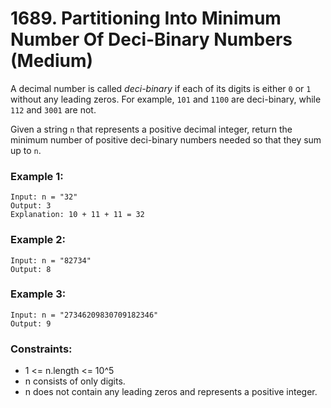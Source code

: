 # 1689. Partitioning Into Minimum Number Of Deci-Binary Numbers (Medium)

A decimal number is called _deci-binary_ if each of its digits is either `0` or `1` without any leading zeros. For example, `101` and `1100` are deci-binary, while `112` and `3001` are not.

Given a string `n` that represents a positive decimal integer, return the minimum number of positive deci-binary numbers needed so that they sum up to `n`.

### Example 1:

```
Input: n = "32"
Output: 3
Explanation: 10 + 11 + 11 = 32
```

### Example 2:

```
Input: n = "82734"
Output: 8
```

### Example 3:

```
Input: n = "27346209830709182346"
Output: 9
```

### Constraints:

- 1 <= n.length <= 10^5
- n consists of only digits.
- n does not contain any leading zeros and represents a positive integer.

